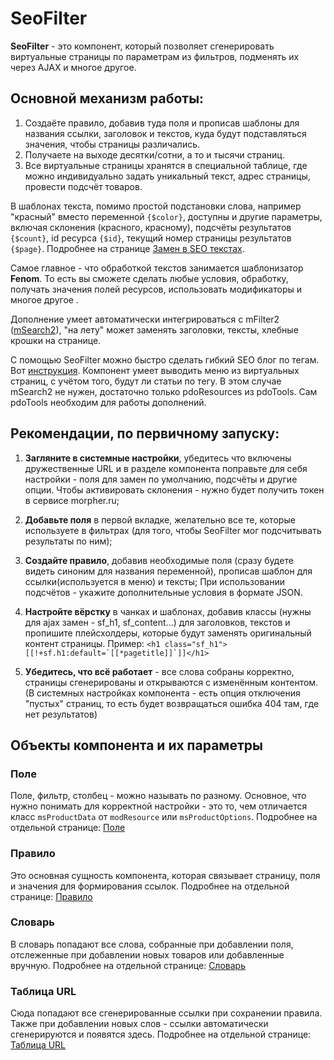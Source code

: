 # SeoFilter

**SeoFilter** - это компонент, который позволяет сгенерировать виртуальные страницы по параметрам из фильтров, подменять их через AJAX и многое другое.

## Основной механизм работы:

1. Создаёте правило, добавив туда поля и прописав шаблоны для названия ссылки, заголовок и текстов, куда будут подставляться значения, чтобы страницы различались.
2. Получаете на выходе десятки/сотни, а то и тысячи страниц.
3. Все виртуальные страницы хранятся в специальной таблице, где можно индивидуально задать уникальный текст, адрес страницы, провести подсчёт товаров.

В шаблонах текста, помимо простой подстановки слова, например "красный" вместо переменной `{$color}`, доступны и другие параметры, включая склонения (красного, красному), подсчёты результатов `{$count}`, id ресурса `{$id}`, текущий номер страницы результатов `{$page}`. Подробнее на странице [Замен в SEO текстах][3].

Самое главное - что обработкой текстов занимается шаблонизатор **Fenom**. То есть вы сможете сделать любые условия, обработку, получать значения полей ресурсов, использовать модификаторы и многое другое .

Дополнение умеет автоматически интегрироваться с mFilter2 ([mSearch2][1]), "на лету" может заменять заголовки, тексты, хлебные крошки на странице.

С помощью SeoFilter можно быстро сделать гибкий SEO блог по тегам. Вот [инструкция][4]. Компонент умеет выводить меню из виртуальных страниц, с учётом того, будут ли статьи по тегу. В этом случае mSearch2 не нужен, достаточно только pdoResources из pdoTools. Сам pdoTools необходим для работы дополнений.

## Рекомендации, по первичному запуску:

1. **Загляните в системные настройки**, убедитесь что включены дружественные URL и в разделе компонента поправьте для себя настройки - поля для замен по умолчанию, подсчёты и другие опции. Чтобы активировать склонения - нужно будет получить токен в сервисе morpher.ru;

2. **Добавьте поля** в первой вкладке, желательно все те, которые используете в фильтрах (для того, чтобы SeoFilter мог подсчитывать результаты по ним);

3. **Создайте правило**, добавив необходимые поля (сразу будете видеть синоним для названия переменной), прописав шаблон для ссылки(используется в меню) и тексты; При использовании подсчётов - укажите дополнительные условия в формате JSON.

4. **Настройте вёрстку** в чанках и шаблонах, добавив классы (нужны для ajax замен - sf_h1, sf_content...) для заголовков, текстов и пропишите плейсхолдеры, которые будут заменять оригинальный контент страницы. Пример: ```<h1 class="sf_h1">[[!+sf.h1:default=`[[*pagetitle]]`]]</h1>```

5. **Убедитесь, что всё работает** - все слова собраны корректно, страницы сгенерированы и открываются с изменённым контентом. (В системных настройках компонента - есть опция отключения "пустых" страниц, то есть будет возвращаться ошибка 404 там, где нет результатов)

## Объекты компонента и их параметры

### **Поле**

Поле, фильтр, столбец - можно называть по разному. Основное, что нужно понимать для корректной настройки - это то, чем отличается класс `msProductData` от `modResource` или `msProductOptions`. Подробнее на отдельной странице: [Поле][6]

### **Правило**

Это основная сущность компонента, которая связывает страницу, поля и значения для формирования ссылок. Подробнее на отдельной странице: [Правило][7]

### **Словарь**

В словарь попадают все слова, собранные при добавлении поля, отслеженные при добавлении новых товаров или добавленные вручную. Подробнее на отдельной странице: [Словарь][8]

### **Таблица URL**

Сюда попадают все сгенерированные ссылки при сохранении правила. Также при добавлении новых слов - ссылки автоматически сгенерируются и появятся здесь. Подробнее на отдельной странице: [Таблица URL][9]

[1]: /components/msearch2/index
[3]: /components/44_SeoFilter/05_Замены_в_SEO_текстах.md
[4]: /components/44_SeoFilter/02_Быстрый_старт_без_mFilter2_и_miniShop2.md
[5]: /components/44_SeoFilter/04_Сниппеты/03_sfMenu.md
[6]: /components/44_SeoFilter/06_Объекты_компонента/01_Поле.md
[7]: /components/44_SeoFilter/06_Объекты_компонента/01_Правило.md
[8]: /components/44_SeoFilter/06_Объекты_компонента/01_Словарь.md
[9]: /components/44_SeoFilter/06_Объекты_компонента/01_Таблица_URL.md
